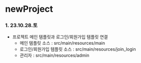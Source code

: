 # newProject
### 1. 23.10.28.토 
* 프로젝트 메인 템플릿과 로그인/회원가입 템플릿 연결
  - 메인 템플릿 소스           : src/main/resources/main
  - 로그인/회원가입 템플릿 소스 : src/main/resources/join_login
  - 관리자 : src/main/resources/admin
